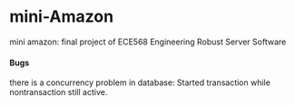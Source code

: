 # mini-Amazon
mini amazon: final project of ECE568 Engineering Robust Server Software

#### Bugs
there is a concurrency problem in database: Started transaction<READ COMMITTED> while nontransaction still active. 
